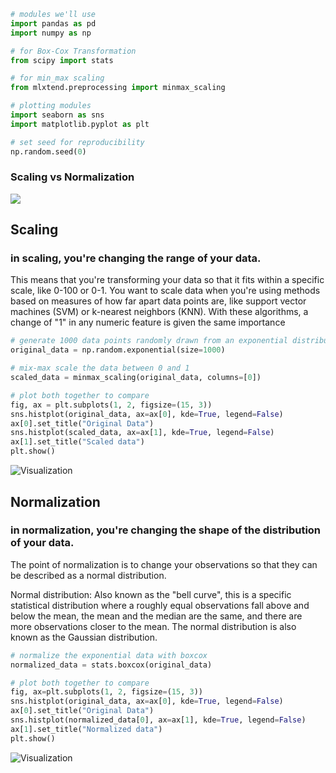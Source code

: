 ```python
# modules we'll use
import pandas as pd
import numpy as np

# for Box-Cox Transformation
from scipy import stats

# for min_max scaling
from mlxtend.preprocessing import minmax_scaling

# plotting modules
import seaborn as sns
import matplotlib.pyplot as plt

# set seed for reproducibility
np.random.seed(0)
```
### Scaling vs Normalization
![](https://lh3.googleusercontent.com/HYYaWfQLnk5HLW_rtRcSRmKwBFpn4VRSEigjoJgEYrt3CC-EZkVE38mijNpBZJOFUibaYL8SxA7YqrBT8ilDLftxzF4bHk5vBKfC9CzB42ccBq7vmOUDchh3mb9TjNRcP-Z3x4iD)

## Scaling
### in scaling, you're changing the range of your data.
This means that you're transforming your data so that it fits within a specific scale, like 0-100 or 0-1. You want to scale data when you're using methods based on measures of how far apart data points are, like support vector machines (SVM) or k-nearest neighbors (KNN). With these algorithms, a change of "1" in any numeric feature is given the same importance

```python
# generate 1000 data points randomly drawn from an exponential distribution
original_data = np.random.exponential(size=1000)

# mix-max scale the data between 0 and 1
scaled_data = minmax_scaling(original_data, columns=[0])

# plot both together to compare
fig, ax = plt.subplots(1, 2, figsize=(15, 3))
sns.histplot(original_data, ax=ax[0], kde=True, legend=False)
ax[0].set_title("Original Data")
sns.histplot(scaled_data, ax=ax[1], kde=True, legend=False)
ax[1].set_title("Scaled data")
plt.show()
```
![Visualization](https://www.kaggleusercontent.com/kf/82374396/eyJhbGciOiJkaXIiLCJlbmMiOiJBMTI4Q0JDLUhTMjU2In0..xa4ARCtTw_EYS8_xWJlfLA.AkMK_P3l3bE5-gwNiSKWUydsBsn96WEd4EyraYiUa1UJypWHngFnVohHGR4_iIIeUYcrpJ8NvAv2Vr_UlziQdBwsZK-Ozkwq9eVp16yoBHyM4cNwPNixQeSfp2XOpSA5xun_WdZilhONzPahlhhisqXoSZBF3oBF75HJqAMWfZqhwYWMAxZy6pZbj08ZSQUZGghbKngMzRfvGRNu4_hUiF20fkkhjBCyomeGxETUs0yoBdY6OW29bb1fxaiCcmOinifGMoH7mxlc0Bimj9AHn3NRYB8tZ85vzgvKgd4YPPOqpLhnfbbIeF1U0VdaNNJeJSCKNpyT1jBLdiOumMp3vpcLsK24FK16oULI2izl-E_avxawjoR5JOPr451G6Ci66BMo5vcZjwkGVb-AynsKF1kaa9TksNaJ-Aqm02Hor8_9MFWu3FBTdu8GMQJN5P5pfgA6JphBv4QuHLuHNtNQ7-CAkiA0erWnoBjHxtF985Azoifvbed6EWGR3HbvXVRXfjYOvbnUIZFgvIgacU5IbWPRht2_bV-zbxRhVJSZ3hbqmWZ7RGFhM6_A86aBkLBVKN8s-5jeVRkrtX-Bi955rpQtrhXv6PWU3JafpJsWxYAcIoytekAsMD9TjwOoUtdwV8eFOoH7656EKVcqaNPIwdE_zfLIwL6N1xjscINud9U.r4c2LW4TD6JbNTfNhmp-0g/__results___files/__results___4_0.png)


## Normalization
### in normalization, you're changing the shape of the distribution of your data.
The point of normalization is to change your observations so that they can be described as a normal distribution.

Normal distribution: Also known as the "bell curve", this is a specific statistical distribution where a roughly equal observations fall above and below the mean, the mean and the median are the same, and there are more observations closer to the mean. The normal distribution is also known as the Gaussian distribution.

```python
# normalize the exponential data with boxcox
normalized_data = stats.boxcox(original_data)

# plot both together to compare
fig, ax=plt.subplots(1, 2, figsize=(15, 3))
sns.histplot(original_data, ax=ax[0], kde=True, legend=False)
ax[0].set_title("Original Data")
sns.histplot(normalized_data[0], ax=ax[1], kde=True, legend=False)
ax[1].set_title("Normalized data")
plt.show()
```
![Visualization](https://www.kaggleusercontent.com/kf/82374396/eyJhbGciOiJkaXIiLCJlbmMiOiJBMTI4Q0JDLUhTMjU2In0..xa4ARCtTw_EYS8_xWJlfLA.AkMK_P3l3bE5-gwNiSKWUydsBsn96WEd4EyraYiUa1UJypWHngFnVohHGR4_iIIeUYcrpJ8NvAv2Vr_UlziQdBwsZK-Ozkwq9eVp16yoBHyM4cNwPNixQeSfp2XOpSA5xun_WdZilhONzPahlhhisqXoSZBF3oBF75HJqAMWfZqhwYWMAxZy6pZbj08ZSQUZGghbKngMzRfvGRNu4_hUiF20fkkhjBCyomeGxETUs0yoBdY6OW29bb1fxaiCcmOinifGMoH7mxlc0Bimj9AHn3NRYB8tZ85vzgvKgd4YPPOqpLhnfbbIeF1U0VdaNNJeJSCKNpyT1jBLdiOumMp3vpcLsK24FK16oULI2izl-E_avxawjoR5JOPr451G6Ci66BMo5vcZjwkGVb-AynsKF1kaa9TksNaJ-Aqm02Hor8_9MFWu3FBTdu8GMQJN5P5pfgA6JphBv4QuHLuHNtNQ7-CAkiA0erWnoBjHxtF985Azoifvbed6EWGR3HbvXVRXfjYOvbnUIZFgvIgacU5IbWPRht2_bV-zbxRhVJSZ3hbqmWZ7RGFhM6_A86aBkLBVKN8s-5jeVRkrtX-Bi955rpQtrhXv6PWU3JafpJsWxYAcIoytekAsMD9TjwOoUtdwV8eFOoH7656EKVcqaNPIwdE_zfLIwL6N1xjscINud9U.r4c2LW4TD6JbNTfNhmp-0g/__results___files/__results___6_0.png)
